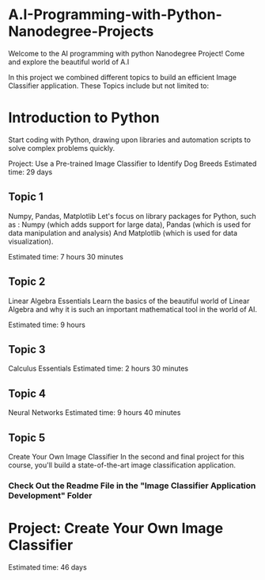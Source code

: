 # A.I-Programming-with-Python-Nanodegree-Projects

Welcome to the AI programming with python Nanodegree Project! Come and explore the beautiful world of A.I

In this project we combined different topics to build an efficient Image Classifier application. These Topics include but not limited to:

# Introduction to Python
Start coding with Python, drawing upon libraries and automation scripts to solve complex problems quickly.

Project: Use a Pre-trained Image Classifier to Identify Dog Breeds
Estimated time: 29 days

## Topic 1
Numpy, Pandas, Matplotlib
Let's focus on library packages for Python, such as : Numpy (which adds support for large data), Pandas (which is used for data manipulation and analysis) And Matplotlib (which is used for data visualization).

Estimated time: 7 hours 30 minutes 

## Topic 2
Linear Algebra Essentials
Learn the basics of the beautiful world of Linear Algebra and why it is such an important mathematical tool in the world of AI.

Estimated time: 9 hours

## Topic 3
Calculus Essentials
Estimated time: 2 hours 30 minutes

## Topic 4
Neural Networks
Estimated time: 9 hours 40 minutes

## Topic 5
Create Your Own Image Classifier
In the second and final project for this course, you'll build a state-of-the-art image classification application.
### Check Out the Readme File in the "Image Classifier Application Development" Folder 

# Project: Create Your Own Image Classifier
Estimated time: 46 days


